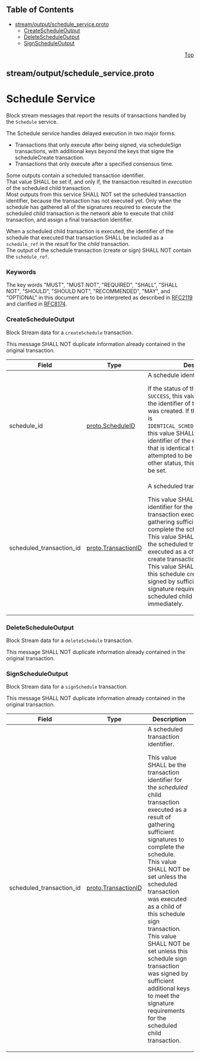## Table of Contents

- [stream/output/schedule_service.proto](#stream_output_schedule_service-proto)
    - [CreateScheduleOutput](#com-hedera-hapi-block-stream-output-CreateScheduleOutput)
    - [DeleteScheduleOutput](#com-hedera-hapi-block-stream-output-DeleteScheduleOutput)
    - [SignScheduleOutput](#com-hedera-hapi-block-stream-output-SignScheduleOutput)
  



<a name="stream_output_schedule_service-proto"></a>
<p align="right"><a href="#top">Top</a></p>

## stream/output/schedule_service.proto
# Schedule Service
Block stream messages that report the results of transactions handled by
the `Schedule` service.

The Schedule service handles delayed execution in two major forms.
- Transactions that only execute after being signed, via scheduleSign
  transactions, with additional keys beyond the keys that signe the
  scheduleCreate transaction.
- Transactions that only execute after a specified consensus time.

Some outputs contain a scheduled transaction identifier.<br/>
That value SHALL be set if, and only if, the transaction resulted in
_execution_ of the scheduled child transaction.<br/>
Most outputs from this service SHALL NOT set the scheduled transaction
identifier, because the transaction has not executed yet. Only when the
schedule has gathered all of the signatures required to execute the
scheduled child transaction is the network able to execute that child
transaction, and assign a final transaction identifier.

When a scheduled child transaction is executed, the identifier of the
schedule that executed that transaction SHALL be included as a
`schedule_ref` in the _result_ for the _child_ transaction.<br/>
The output of the schedule transaction (create or sign) SHALL NOT contain
the `schedule_ref`.

### Keywords
The key words "MUST", "MUST NOT", "REQUIRED", "SHALL", "SHALL NOT",
"SHOULD", "SHOULD NOT", "RECOMMENDED", "MAY", and "OPTIONAL" in this
document are to be interpreted as described in
[RFC2119](https://www.ietf.org/rfc/rfc2119) and clarified in
[RFC8174](https://www.ietf.org/rfc/rfc8174).


<a name="com-hedera-hapi-block-stream-output-CreateScheduleOutput"></a>

### CreateScheduleOutput
Block Stream data for a `createSchedule` transaction.

This message SHALL NOT duplicate information already contained in
the original transaction.


| Field | Type | Description |
| ----- | ---- | ----------- |
| schedule_id | [proto.ScheduleID](#proto-ScheduleID) | A schedule identifier. <p> If the status of the transaction is `SUCCESS`, this value SHALL be set to the identifier of the schedule that was created. If the transaction status is `IDENTICAL_SCHEDULE_ALREADY_CREATED`, this value SHALL be set to the identifier of the existing schedule that is identical to the one that was attempted to be created. For any other status, this value SHALL NOT be set. |
| scheduled_transaction_id | [proto.TransactionID](#proto-TransactionID) | A scheduled transaction identifier. <p> This value SHALL be the transaction identifier for the _scheduled_ child transaction executed as a result of gathering sufficient signatures to complete the schedule.<br/> This value SHALL NOT be set unless the scheduled transaction was executed as a child of this schedule create transaction.<br/> This value SHALL NOT be set unless this schedule create transaction was signed by sufficient keys to meet the signature requirements for the scheduled child transaction immediately. |






<a name="com-hedera-hapi-block-stream-output-DeleteScheduleOutput"></a>

### DeleteScheduleOutput
Block Stream data for a `deleteSchedule` transaction.

This message SHALL NOT duplicate information already contained in
the original transaction.






<a name="com-hedera-hapi-block-stream-output-SignScheduleOutput"></a>

### SignScheduleOutput
Block Stream data for a `signSchedule` transaction.

This message SHALL NOT duplicate information already contained in
the original transaction.


| Field | Type | Description |
| ----- | ---- | ----------- |
| scheduled_transaction_id | [proto.TransactionID](#proto-TransactionID) | A scheduled transaction identifier. <p> This value SHALL be the transaction identifier for the _scheduled_ child transaction executed as a result of gathering sufficient signatures to complete the schedule.<br/> This value SHALL NOT be set unless the scheduled transaction was executed as a child of this schedule sign transaction.<br/> This value SHALL NOT be set unless this schedule sign transaction was signed by sufficient additional keys to meet the signature requirements for the scheduled child transaction. |





 <!-- end messages -->

 <!-- end enums -->

 <!-- end HasExtensions -->

 <!-- end services -->



